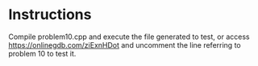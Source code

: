 # Instructions
Compile problem10.cpp and execute the file generated to test, or access https://onlinegdb.com/ziExnHDot and uncomment the line referring to problem 10 to test it.